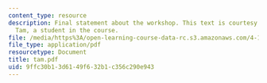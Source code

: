```yaml
---
content_type: resource
description: Final statement about the workshop. This text is courtesy of Merritt
  Tam, a student in the course.
file: /media/https%3A/open-learning-course-data-rc.s3.amazonaws.com/4-171-the-space-between-workshop-fall-2004/9ffc30b13d6149f632b1c356c290e943_tam.pdf
file_type: application/pdf
resourcetype: Document
title: tam.pdf
uid: 9ffc30b1-3d61-49f6-32b1-c356c290e943
---
```

